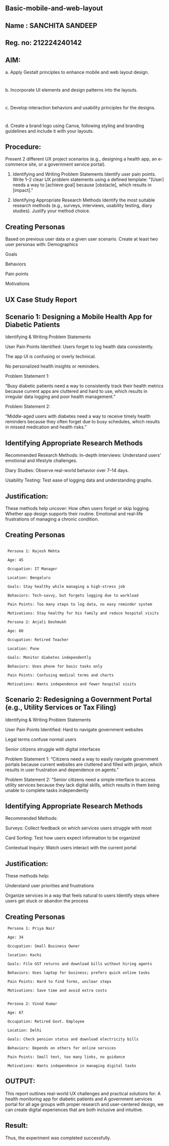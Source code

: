 ## Basic-mobile-and-web-layout
## Name : SANCHITA SANDEEP
## Reg. no: 212224240142
## AIM:
a. Apply Gestalt principles to enhance mobile and web layout design.
# 
b. Incorporate UI elements and design patterns into the layouts.
# 
c. Develop interaction behaviors and usability principles for the designs.
# 
d. Create a brand logo using Canva, following styling and branding guidelines and include it with your layouts.
## Procedure:
Present 2 different UX project scenarios (e.g., designing a health app, an e-commerce site, or a government service portal).

1. Identifying and Writing Problem Statements
Identify user pain points.
Write 1–2 clear UX problem statements using a defined template:
"[User] needs a way to [achieve goal] because [obstacle], which results in [impact]."

 2. Identifying Appropriate Research Methods
Identify the most suitable research methods (e.g., surveys, interviews, usability testing, diary studies).
Justify your method choice.

 ## Creating Personas
 Based on previous user data or a given user scenario.
Create at least two user personas with:
Demographics

Goals

Behaviors

Pain points

Motivations

 ## UX Case Study Report
 ## Scenario 1: Designing a Mobile Health App for Diabetic Patients

Identifying & Writing Problem Statements

User Pain Points Identified:
Users forget to log health data consistently.

The app UI is confusing or overly technical.

No personalized health insights or reminders.

 Problem Statement 1:

 “Busy diabetic patients need a way to consistently track their health metrics because current apps are cluttered and hard to use, which results in irregular data logging and poor health management.”

Problem Statement 2:

 “Middle-aged users with diabetes need a way to receive timely health reminders because they often forget due to busy schedules, which results in missed medication and health risks.”

 ## Identifying Appropriate Research Methods

Recommended Research Methods:
In-depth Interviews: Understand users’ emotional and lifestyle challenges.

Diary Studies: Observe real-world behavior over 7–14 days.

Usability Testing: Test ease of logging data and understanding graphs.

## Justification:

These methods help uncover:
How often users forget or skip logging.
Whether app design supports their routine.
Emotional and real-life frustrations of managing a chronic condition.



## Creating Personas
```

 Persona 1: Rajesh Mehta

 Age: 45

 Occupation: IT Manager

 Location: Bengaluru

 Goals: Stay healthy while managing a high-stress job

 Behaviors: Tech-savvy, but forgets logging due to workload

 Pain Points: Too many steps to log data, no easy reminder system

 Motivations: Stay healthy for his family and reduce hospital visits

 Persona 2: Anjali Deshmukh

 Age: 60

 Occupation: Retired Teacher

 Location: Pune

 Goals: Monitor diabetes independently

 Behaviors: Uses phone for basic tasks only

 Pain Points: Confusing medical terms and charts

 Motivations: Wants independence and fewer hospital visits

```
## Scenario 2: Redesigning a Government Portal (e.g., Utility Services or Tax Filing)

 Identifying & Writing Problem Statements

User Pain Points Identified:
Hard to navigate government websites

Legal terms confuse normal users

Senior citizens struggle with digital interfaces

Problem Statement 1:
 “Citizens need a way to easily navigate government portals because current websites are cluttered and filled with jargon, which results in user frustration and dependence on agents.”

Problem Statement 2:
 “Senior citizens need a simple interface to access utility services because they lack digital skills, which results in them being unable to complete tasks independently


## Identifying Appropriate Research Methods


Recommended Methods:

Surveys: Collect feedback on which services users struggle with most

Card Sorting: Test how users expect information to be organized

Contextual Inquiry: Watch users interact with the current portal

## Justification:

 These methods help:

Understand user priorities and frustrations


Organize services in a way that feels natural to users
Identify steps where users get stuck or abandon the process



## Creating Personas
```
 Persona 1: Priya Nair
 
 Age: 34
 
 Occupation: Small Business Owner
 
 location: Kochi

 Goals: File GST returns and download bills without hiring agents

 Behaviors: Uses laptop for business; prefers quick online tasks

 Pain Points: Hard to find forms, unclear steps

 Motivations: Save time and avoid extra costs


 Persona 2: Vinod Kumar

 Age: 67

 Occupation: Retired Govt. Employee

 Location: Delhi

 Goals: Check pension status and download electricity bills

 Behaviors: Depends on others for online services

 Pain Points: Small text, too many links, no guidance

 Motivations: Wants independence in managing digital tasks

```

 ## OUTPUT:
 
This report outlines real-world UX challenges and practical solutions for:
A health monitoring app for diabetic patients and A government services portal for all age groups with proper research and user-centered design, we can create digital experiences that are both inclusive and intuitive.


## Result:
Thus, the experiment was completed successfully.
